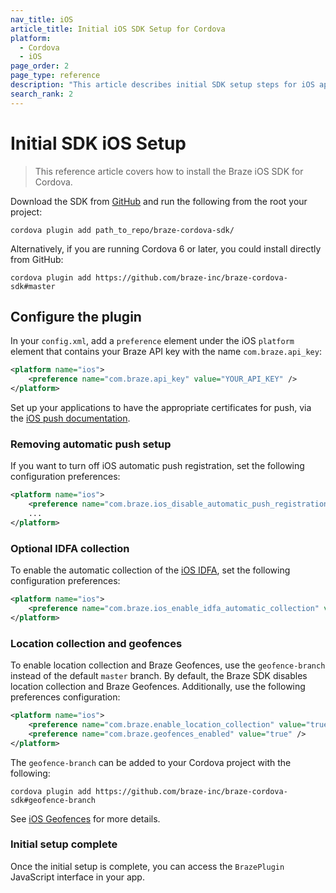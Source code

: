 ```yaml
---
nav_title: iOS
article_title: Initial iOS SDK Setup for Cordova
platform: 
  - Cordova
  - iOS
page_order: 2
page_type: reference
description: "This article describes initial SDK setup steps for iOS apps running on Cordova."
search_rank: 2
---
```


# Initial SDK iOS Setup

> This reference article covers how to install the Braze iOS SDK for Cordova. 

Download the SDK from [GitHub][1] and run the following from the root your project:

```
cordova plugin add path_to_repo/braze-cordova-sdk/
```

Alternatively, if you are running Cordova 6 or later, you could install directly from GitHub:

```
cordova plugin add https://github.com/braze-inc/braze-cordova-sdk#master
```

## Configure the plugin

In your `config.xml`, add a `preference` element under the iOS `platform` element that contains your Braze API key with the name `com.braze.api_key`:

```xml
<platform name="ios">
    <preference name="com.braze.api_key" value="YOUR_API_KEY" />
</platform>
```

Set up your applications to have the appropriate certificates for push, via the [iOS push documentation][2].

### Removing automatic push setup

If you want to turn off iOS automatic push registration, set the following configuration preferences:

```xml
<platform name="ios">
    <preference name="com.braze.ios_disable_automatic_push_registration" value="YES" />
    ...
</platform>
```

### Optional IDFA collection

To enable the automatic collection of the [iOS IDFA][3], set the following configuration preferences:

```xml
<platform name="ios">
    <preference name="com.braze.ios_enable_idfa_automatic_collection" value="YES" />
</platform>
```

### Location collection and geofences

To enable location collection and Braze Geofences, use the `geofence-branch` instead of the default `master` branch. By default, the Braze SDK disables location collection and Braze Geofences. Additionally, use the following preferences configuration:

```xml
<platform name="ios">
    <preference name="com.braze.enable_location_collection" value="true" />
    <preference name="com.braze.geofences_enabled" value="true" />
</platform>
```

The `geofence-branch` can be added to your Cordova project with the following:

```
cordova plugin add https://github.com/braze-inc/braze-cordova-sdk#geofence-branch
```

See [iOS Geofences][4] for more details.

### Initial setup complete

Once the initial setup is complete, you can access the `BrazePlugin` JavaScript interface in your app.

[1]: https://github.com/braze-inc/braze-cordova-sdk
[2]: {{site.baseurl}}/developer_guide/platform_integration_guides/swift/push_notifications/integration/
[3]: https://braze-inc.github.io/braze-swift-sdk/documentation/brazekit/braze/set(identifierforadvertiser:)/
[4]: {{site.baseurl}}/developer_guide/platform_integration_guides/swift/advanced_use_cases/locations_and_geofences/
